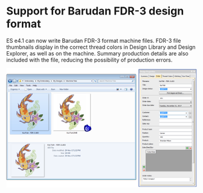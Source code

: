 # Support for Barudan FDR-3 design format

ES e4.1 can now write Barudan FDR-3 format machine files. FDR-3 file thumbnails display in the correct thread colors in Design Library and Design Explorer, as well as on the machine. Summary production details are also included with the file, reducing the possibility of production errors.

![FDR3Thumbnail.png](assets/FDR3Thumbnail.png)
